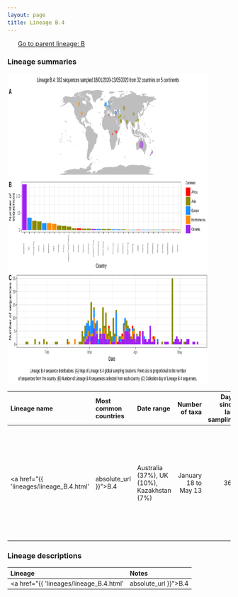 ```yaml
---
layout: page
title: Lineage B.4
---
```




<p>
<ul class="actions small">
	 <a href="{{ 'lineages/lineage_B.html' | absolute_url }}" class="button special fit">Go to parent lineage: B</a>
</ul>
</p>
<h3> Lineage summaries</h3>

<img src="../assets/images/B.4.svg" alt="B.4 lineage summary figure" width="90%" height="700px" />


| Lineage name | Most common countries | Date range | Number of taxa |  Days since last sampling | Known Travel | Recall value |
|:-----|:-----|:-------|-------:|-------:|:---------|--------:|
| <a href="{{ 'lineages/lineage_B.4.html' | absolute_url }}">B.4</a> | Australia (37%), UK (10%), Kazakhstan (7%) | January 18 to May 13 | 362 | 40 | Iran to Turkey, Kuwait, Lebanon, Canada, Pakistan, Germany, Australia, New_Zealand (13), Turkey to Taiwan (1), UK to Lebanon (1), Italy to China (1) | 1.000 |

<h3>Lineage descriptions</h3>

| Lineage | Notes |
|:-----|:-----|
| <a href="{{ 'lineages/lineage_B.4.html' | absolute_url }}">B.4</a> | Iran lineage, many sequences we have of this lineage are associated with travel histories from Iran (BS=21) |

